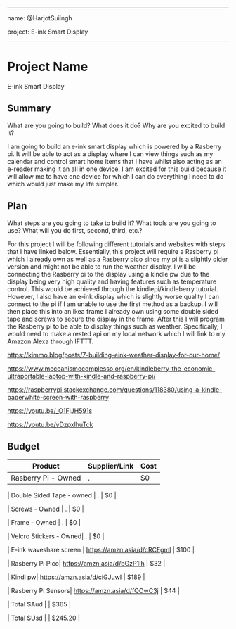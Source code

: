 
---

name: @HarjotSuiingh

project: E-ink Smart Display

---


# Project Name

E-ink Smart Display


## Summary


What are you going to build? What does it do? Why are you excited to build it?


I am going to build an e-ink smart display which is powered by a Rasberry pi. It will be able to act as a display where I can view things such as my calendar and control smart home items that I have whilst also acting as an e-reader making it an all in one device. I am excited for this build because it will allow me to have one device for which I can do everything I need to do which would just make my life simpler.


## Plan


What steps are you going to take to build it? What tools are you going to use? What will you do first, second, third, etc.?


For this project I will be following different tutorials and websites with steps that I have linked below. Essentially, this project will require a Rasberry pi which I already own as well as a Rasberry pico since my pi is a slightly older version and might not be able to run the weather display. I will be connecting the Rasberry pi to the display using a kindle pw due to the display being very high quality and having features such as temperature control. This would be achieved through the kindlepi/kindleberry tutorial. However, I also have an e-ink display which is slightly worse quality I can connect to the pi if I am unable to use the first method as a backup. I will then place this into an ikea frame I already own using some double sided tape and screws to secure the display in the frame. After this I will program the Rasberry pi to be able to display things such as weather. Specifically, I would need to make a rested api on my local network which I will link to my Amazon Alexa through IFTTT.

https://kimmo.blog/posts/7-building-eink-weather-display-for-our-home/

https://www.meccanismocomplesso.org/en/kindleberry-the-economic-ultraportable-laptop-with-kindle-and-raspberry-pi/

https://raspberrypi.stackexchange.com/questions/118380/using-a-kindle-paperwhite-screen-with-raspberry

https://youtu.be/_O1FjJH591s

https://youtu.be/yDzpxlhuTck


## Budget


| Product         | Supplier/Link                         | Cost   |
| --------------- | ------------------------------------- | ------ |
| Rasberry Pi  - Owned | . | $0  |

| Double Sided Tape - owned | . | $0  |

| Screws - Owned | . | $0 |

| Frame - Owned | . | $0 |

| Velcro Stickers - Owned|  . | $0 |

| E-ink waveshare screen | https://amzn.asia/d/cRCEgml   | $100 |

| Rasberry Pi Pico| https://amzn.asia/d/bGzP1Ih  | $32  |

| Kindl pw| https://amzn.asia/d/ciGJuwI | $189  |

| Rasberry Pi Sensors| https://amzn.asia/d/fQOwC3j | $44  |

| Total       $Aud    |                                       | $365 |

| Total       $Usd    |                                       | $245.20 |
